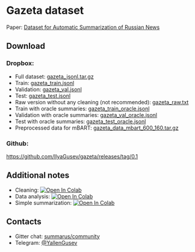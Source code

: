 # Gazeta dataset
Paper: [Dataset for Automatic Summarization of Russian News](https://arxiv.org/abs/2006.11063)

## Download
### Dropbox:
* Full dataset: [gazeta_jsonl.tar.gz](https://www.dropbox.com/s/cmpfvzxdknkeal4/gazeta_jsonl.tar.gz)
* Train: [gazeta_train.jsonl](https://www.dropbox.com/s/43l702z5a5i2w8j/gazeta_train.jsonl)
* Validation: [gazeta_val.jsonl](https://www.dropbox.com/s/k2egt3sug0hb185/gazeta_val.jsonl)
* Test: [gazeta_test.jsonl](https://www.dropbox.com/s/3gki5n5djs9w0v6/gazeta_test.jsonl)
* Raw version without any cleaning (not recommended): [gazeta_raw.txt](https://www.dropbox.com/s/4fxj5wmt7tjr5f2/gazeta_raw.txt)
* Train with oracle summaries: [gazeta_train_oracle.jsonl](https://www.dropbox.com/s/5dva37fm1v4zp3j/gazeta_train_oracle.jsonl)
* Validation with oracle summaries: [gazeta_val_oracle.jsonl](https://www.dropbox.com/s/hc9tab4ewe352jt/gazeta_val_oracle.jsonl)
* Test with oracle summaries: [gazeta_test_oracle.jsonl](https://www.dropbox.com/s/cjbciavdxg54mlq/gazeta_test_oracle.jsonl)
* Preprocessed data for mBART: [gazeta_data_mbart_600_160.tar.gz](https://www.dropbox.com/s/rqnwjuvp91vhni5/gazeta_data_mbart_600_160.tar.gz)

### Github:
https://github.com/IlyaGusev/gazeta/releases/tag/0.1


## Additional notes
* Cleaning: [![Open In Colab](https://colab.research.google.com/assets/colab-badge.svg)](https://colab.research.google.com/drive/1Ed_chVrslp_7vJNS3PmRC0_ZJrRQYv0C)
* Data analysis: [![Open In Colab](https://colab.research.google.com/assets/colab-badge.svg)](https://colab.research.google.com/drive/1Rp4-COj8RNbvH4jvRQkc5fik5XuhGU5y)
* Simple summarization: [![Open In Colab](https://colab.research.google.com/assets/colab-badge.svg)](https://colab.research.google.com/drive/1B26oDFEKSNCcI0BPkGXgxi13pbadriyN)

## Contacts
* Gitter chat: [summarus/community](https://gitter.im/summarus/community)
* Telegram: [@YallenGusev](https://t.me/YallenGusev)
